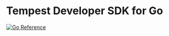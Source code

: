 # Tempest Developer SDK for Go

[![Go Reference](https://pkg.go.dev/badge/github.com/tempestdx/sdk-go.svg)](https://docs.tempestdx.com/developer/sdk)
